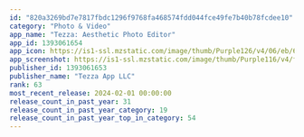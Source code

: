 ```yaml
---
id: "820a3269bd7e7817fbdc1296f9768fa468574fdd044fce49fe7b40b78fcdee10"
category: "Photo & Video"
app_name: "Tezza: Aesthetic Photo Editor"
app_id: 1393061654
app_icon: https://is1-ssl.mzstatic.com/image/thumb/Purple126/v4/06/eb/69/06eb691e-3ead-5778-d4aa-9ada00f7ec7c/AppIcon-1x_U007emarketing-0-10-0-sRGB-85-220-0.jpeg/1024x1024bb.png
app_screenshot: https://is1-ssl.mzstatic.com/image/thumb/Purple116/v4/f7/58/37/f7583795-0598-d64c-390e-37cb03473d28/500db9f3-f066-4959-918c-40575d5403a0_18.jpg/1242x2208bb.png
publisher_id: 1393061653
publisher_name: "Tezza App LLC"
rank: 63
most_recent_release: 2024-02-01 00:00:00
release_count_in_past_year: 31
release_count_in_past_year_category: 19
release_count_in_past_year_top_in_category: 54
---
```

